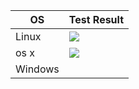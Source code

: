 OS     |  Test Result
-------|-------------
Linux  |[![](https://travis-ci.org/wush978/Rcereal.svg?branch=master)](https://travis-ci.org/wush978/Rcereal/branches)
os x   |[![](https://travis-ci.org/wush978/Rcereal.svg?branch=osx)](https://travis-ci.org/wush978/Rcereal/branches)
Windows|[]()